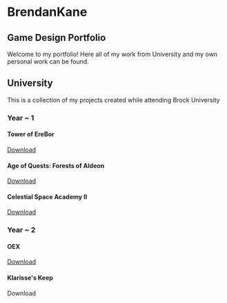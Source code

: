 # BrendanKane
## Game Design Portfolio

Welcome to my portfolio! Here all of my work from University and my own personal work can be found.

## University
This is a collection of my projects created while attending Brock University

### Year ~ 1
#### Tower of EreBor

[Download](https://drive.google.com/file/d/1ehP9EeWACbjU9ArXUP91Sym4CfYrZ4_D/view?usp=sharing)

#### Age of Quests: Forests of Aldeon

[Download](Games/University/Year_1/Age_of_Quests_Forests_of_Aldeon/AgeofQuests_ForestsofAldeon.html)

#### Celestial Space Academy II

[Download](https://drive.google.com/file/d/1d1_KhFsLb6TqzJ_bsEwkoP3brP5L23Pm/view?usp=sharing)

### Year ~ 2
#### OEX

[Download](https://drive.google.com/file/d/1v5NFY_amigPQUnR0kRZgJcczjo6Z5Oul/view?usp=sharing)

#### Klarisse's Keep

Download
